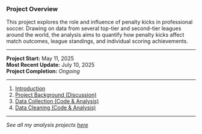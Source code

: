 ### **Project Overview**  
This project explores the role and influence of penalty kicks in professional soccer. Drawing on data from several top-tier and second-tier leagues around the world, the analysis aims to quantify how penalty kicks affect match outcomes, league standings, and individual scoring achievements.

***

**Project Start:** May 11, 2025  
**Most Recent Update:** July 10, 2025  
**Project Completion:** *Ongoing*

***

1. [Introduction](introduction)
1. [Project Background (Discussion)](background)
1. [Data Collection (Code & Analysis)](data_collection.md)
1. [Data Cleaning (Code & Analysis)](data_cleaning.md)

***

*See all my analysis projects [here](https://djmwa.github.io/)*
